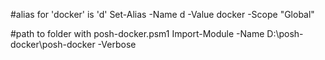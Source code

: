 #alias for 'docker' is 'd'
Set-Alias -Name d -Value docker -Scope "Global"

#path to folder with posh-docker.psm1
Import-Module -Name D:\posh-docker\posh-docker -Verbose


